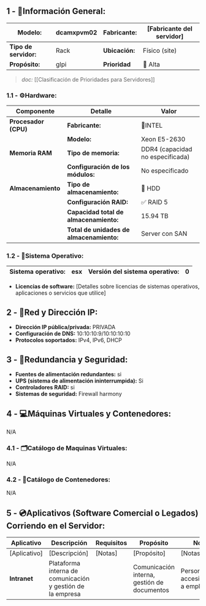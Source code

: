 ## **1 - 📓Información General:**

| **Modelo:**           | dcamxpvm02 | Fabricante:    | [Fabricante del servidor] |
| --------------------- | ---------- | -------------- | ------------------------- |
| **Tipo de servidor:** | Rack       | **Ubicación:** | Físico (site)             |
| **Propósito:**        | glpi       | **Prioridad**  | 🔴 Alta  <br>             |
> _doc:_ [[Clasificación de Prioridades para Servidores]]

### **1.1 - ⚙️Hardware:**

| **Componente**       | **Detalle**                              | **Valor**                        |
| -------------------- | ---------------------------------------- | -------------------------------- |
| **Procesador (CPU)** | **Fabricante:**                          | 🔹INTEL                          |
|                      | **Modelo:**                              | Xeon E5-2630                     |
| **Memoria RAM**      | **Tipo de memoria:**                     | DDR4 (capacidad no especificada) |
|                      | **Configuración de los módulos:**        | No especificado                  |
| **Almacenamiento**   | **Tipo de almacenamiento:**              | 💾 HDD                           |
|                      | **Configuración RAID:**                  | ✅ RAID 5                         |
|                      | **Capacidad total de almacenamiento:**   | 15.94 TB                         |
|                      | **Total de unidades de almacenamiento:** | Server con SAN                   |

### **1.2 - 🐧Sistema Operativo:**

| **Sistema operativo:** | esx | **Versión del sistema operativo:** | 0   |
| ---------------------- | --- | ---------------------------------- | --- |
- **Licencias de software:** [Detalles sobre licencias de sistemas operativos, aplicaciones o servicios que utilice]

## **2 - 🛜Red y Dirección IP:**
- **Dirección IP pública/privada:** PRIVADA
- **Configuración de DNS:** 10:10:10:9/10:10:10:10
- **Protocolos soportados:** IPv4, IPv6, DHCP

## **3 - 🔐Redundancia y Seguridad:**
- **Fuentes de alimentación redundantes:** si
- **UPS (sistema de alimentación ininterrumpida):** Si
- **Controladores RAID:** si
- **Sistemas de seguridad:** Firewall harmony

## **4 - 💻Máquinas Virtuales y Contenedores:**
N/A
### **4.1 - 🗂️Catálogo de Maquinas Virtuales:**
N/A
### **4.2 - 📁Catálogo de Contenedores:**

N/A
## **5 - 💿Aplicativos (Software Comercial o Legados) Corriendo en el Servidor:**

| **Aplicativo** | **Descripción**                                            | Requisitos | **Propósito**                               | **Notas**                                 |
| -------------- | ---------------------------------------------------------- | ---------- | ------------------------------------------- | ----------------------------------------- |
| [Aplicativo]   | [Descripción]                                              | [Notas]    | [Propósito]                                 | [Notas]                                   |
| **Intranet**   | Plataforma interna de comunicación y gestión de la empresa |            | Comunicación interna, gestión de documentos | Personalizado, accesible solo a empleados |
